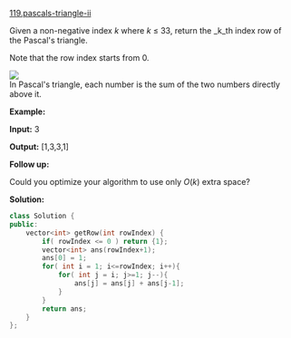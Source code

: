 [119.pascals-triangle-ii](https://leetcode.com/problems/pascals-triangle-ii/)  

Given a non-negative index _k_ where _k_ ≤ 33, return the _k_th index row of the Pascal's triangle.

Note that the row index starts from 0.

![](https://upload.wikimedia.org/wikipedia/commons/0/0d/PascalTriangleAnimated2.gif)  
In Pascal's triangle, each number is the sum of the two numbers directly above it.

**Example:**

  
**Input:** 3
  
**Output:** \[1,3,3,1\]
  

**Follow up:**

Could you optimize your algorithm to use only _O_(_k_) extra space?  



**Solution:**  

```cpp
class Solution {
public:
    vector<int> getRow(int rowIndex) {
        if( rowIndex <= 0 ) return {1};
        vector<int> ans(rowIndex+1);
        ans[0] = 1;
        for( int i = 1; i<=rowIndex; i++){
            for( int j = i; j>=1; j--){
                ans[j] = ans[j] + ans[j-1];
            }
        }
        return ans;
    }
};
```
      